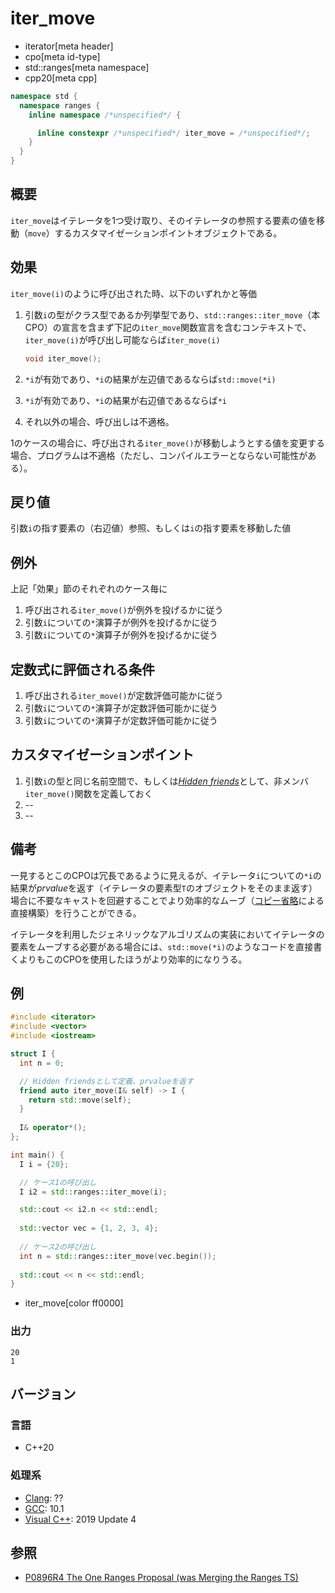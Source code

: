 # iter_move
* iterator[meta header]
* cpo[meta id-type]
* std::ranges[meta namespace]
* cpp20[meta cpp]

```cpp
namespace std {
  namespace ranges {
    inline namespace /*unspecified*/ {

      inline constexpr /*unspecified*/ iter_move = /*unspecified*/;
    }
  }
}
```

## 概要

`iter_move`はイテレータを1つ受け取り、そのイテレータの参照する要素の値を移動（`move`）するカスタマイゼーションポイントオブジェクトである。

## 効果

`iter_move(i)`のように呼び出された時、以下のいずれかと等価

1. 引数`i`の型がクラス型であるか列挙型であり、`std::ranges::iter_move`（本CPO）の宣言を含まず下記の`iter_move`関数宣言を含むコンテキストで、`iter_move(i)`が呼び出し可能ならば`iter_move(i)`
   ```cpp
   void iter_move();
   ```

2. `*i`が有効であり、`*i`の結果が左辺値であるならば`std::move(*i)`

3. `*i`が有効であり、`*i`の結果が右辺値であるならば`*i`

4. それ以外の場合、呼び出しは不適格。


1のケースの場合に、呼び出される`iter_move()`が移動しようとする値を変更する場合、プログラムは不適格（ただし、コンパイルエラーとならない可能性がある）。

## 戻り値

引数`i`の指す要素の（右辺値）参照、もしくは`i`の指す要素を移動した値

## 例外

上記「効果」節のそれぞれのケース毎に

1. 呼び出される`iter_move()`が例外を投げるかに従う
2. 引数`i`についての`*`演算子が例外を投げるかに従う
3. 引数`i`についての`*`演算子が例外を投げるかに従う

## 定数式に評価される条件

1. 呼び出される`iter_move()`が定数評価可能かに従う
2. 引数`i`についての`*`演算子が定数評価可能かに従う
3. 引数`i`についての`*`演算子が定数評価可能かに従う

## カスタマイゼーションポイント

1. 引数`i`の型と同じ名前空間で、もしくは[*Hidden friends*](/article/lib/hidden_friends.md)として、非メンバ`iter_move()`関数を定義しておく
2. --
3. --


## 備考

一見するとこのCPOは冗長であるように見えるが、イテレータ`i`についての`*i`の結果が*prvalue*を返す（イテレータの要素型`T`のオブジェクトをそのまま返す）場合に不要なキャストを回避することでより効率的なムーブ（[コピー省略](/lang/cpp17/guaranteed_copy_elision.md)による直接構築）を行うことができる。

イテレータを利用したジェネリックなアルゴリズムの実装においてイテレータの要素をムーブする必要がある場合には、`std::move(*i)`のようなコードを直接書くよりもこのCPOを使用したほうがより効率的になりうる。

## 例

```cpp example
#include <iterator>
#include <vector>
#include <iostream>

struct I {
  int n = 0;

  // Hidden friendsとして定義、prvalueを返す
  friend auto iter_move(I& self) -> I {
    return std::move(self);
  }
  
  I& operator*();
};

int main() {
  I i = {20};

  // ケース1の呼び出し
  I i2 = std::ranges::iter_move(i);

  std::cout << i2.n << std::endl;
  
  std::vector vec = {1, 2, 3, 4};
  
  // ケース2の呼び出し
  int n = std::ranges::iter_move(vec.begin());
  
  std::cout << n << std::endl; 
}
```
* iter_move[color ff0000]

### 出力
```
20
1
```

## バージョン
### 言語
- C++20

### 処理系
- [Clang](/implementation.md#clang): ??
- [GCC](/implementation.md#gcc): 10.1
- [Visual C++](/implementation.md#visual_cpp): 2019 Update 4

## 参照
- [P0896R4 The One Ranges Proposal (was Merging the Ranges TS)](http://www.open-std.org/jtc1/sc22/wg21/docs/papers/2018/p0896r4.pdf)
